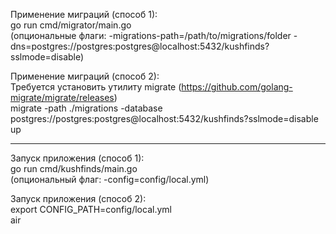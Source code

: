 Применение миграций (способ 1):  
go run cmd/migrator/main.go  
(опциональные флаги: -migrations-path=/path/to/migrations/folder -dns=postgres://postgres:postgres@localhost:5432/kushfinds?sslmode=disable)

Применение миграций (способ 2):  
Требуется установить утилиту migrate (https://github.com/golang-migrate/migrate/releases)  
migrate -path ./migrations -database postgres://postgres:postgres@localhost:5432/kushfinds?sslmode=disable up

---

Запуск приложения (способ 1):  
go run cmd/kushfinds/main.go  
(опциональный флаг: -config=config/local.yml)

Запуск приложения (способ 2):  
export CONFIG_PATH=config/local.yml  
air